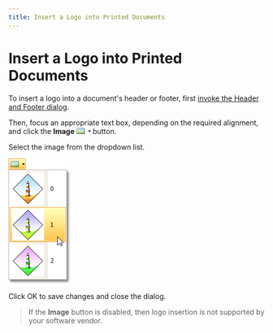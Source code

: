 ```yaml
---
title: Insert a Logo into Printed Documents
---
```

# Insert a Logo into Printed Documents
To insert a logo into a document's header or footer, first [invoke the Header and Footer dialog](../../../../../interface-elements-for-desktop/articles/print-preview/print-preview-for-winforms/headers-and-footers/insert-page-header-and-page-footer-into-printed-documents.md).

Then, focus an appropriate text box, depending on the required alignment, and click the **Image** ![previewButtonImage](../../../../images/Img7310.png) button.

Select the image from the dropdown list.

![previewImageChoose](../../../../images/Img7311.png)

Click OK to save changes and close the dialog.

> If the **Image** button is disabled, then logo insertion is not supported by your software vendor.